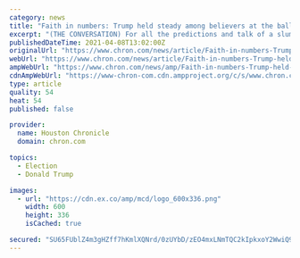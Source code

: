```yaml
---
category: news
title: "Faith in numbers: Trump held steady among believers at the ballot - it was the nonreligious vote he lost in 2020"
excerpt: "(THE CONVERSATION) For all the predictions and talk of a slump in support among evangelicals, it appears Donald Trump’s election loss was not at the hands of religious voters. As an analyst of religious data, I’ve been crunching data released in March ..."
publishedDateTime: 2021-04-08T13:02:00Z
originalUrl: "https://www.chron.com/news/article/Faith-in-numbers-Trump-held-steady-among-16085746.php"
webUrl: "https://www.chron.com/news/article/Faith-in-numbers-Trump-held-steady-among-16085746.php"
ampWebUrl: "https://www.chron.com/news/amp/Faith-in-numbers-Trump-held-steady-among-16085746.php"
cdnAmpWebUrl: "https://www-chron-com.cdn.ampproject.org/c/s/www.chron.com/news/amp/Faith-in-numbers-Trump-held-steady-among-16085746.php"
type: article
quality: 54
heat: 54
published: false

provider:
  name: Houston Chronicle
  domain: chron.com

topics:
  - Election
  - Donald Trump

images:
  - url: "https://cdn.ex.co/amp/mcd/logo_600x336.png"
    width: 600
    height: 336
    isCached: true

secured: "SU65FUblZ4m3gHZff7hKmlXQNrd/0zUYbD/zEO4mxLNmTQC2kIpkxoY2WwiQ9vgnDTho7g8zziD9UDP0LyvWLR8F+zUsffIyTZ0/YRxvk5sivXQmf+kMdLnD1jPHkzVb4fgHT6fLsoP97MrYO2R41GpJBfTqH+r24lEeUHxW6jWhi+QOXFjvOAbLdp+kbaNV+rI54rmB49jTYAYXea+fCERgR1hm7rCkMJeATzSsJwAy4RjvY25s5KMICdpgBSZRe6rtILobIL7kopD0k3iE4TsQjetez5JhJ3tNCgDnJLdnWZHzb3sV3W6wHz1oQQmhfbs6c0t6tn3KJTNv3wGhImBML/+T5CDlrRnrjT4NiC4=;3ThLRbpPe1O+k871l9W5sg=="
---
```


